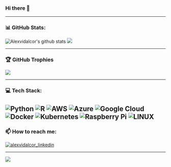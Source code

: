 ### Hi there 👋

---

### 📊 GitHub Stats:

![Alexvidalcor's github stats](https://github-readme-stats.vercel.app/api?username=alexvidalcor&theme=midnight-purple&show_icons=true)
![](https://github-readme-streak-stats.herokuapp.com/?user=alexvidalcor&theme=midnight-purple&hide_border=false)

---

### 🏆 GitHub Trophies
![](https://github-profile-trophy.vercel.app/?username=alexvidalcor&theme=tokyonight&no-frame=false&no-bg=false&margin-w=4&title=MultiLanguage,Commits,PullRequest,Repositories,Followers,Stars)

---

### 💻 Tech Stack:
![Python](https://img.shields.io/badge/Python-%23FF9900.svg?style=for-the-badge&logo=python&logoColor=white)
![R](https://img.shields.io/badge/R-%23FF9900.svg?style=for-the-badge&logo=r&logoColor=white)
![AWS](https://img.shields.io/badge/AWS-%23FF9900.svg?style=for-the-badge&logo=amazon-aws&logoColor=white)
![Azure](https://img.shields.io/badge/azure-%230072C6.svg?style=for-the-badge&logo=azure-devops&logoColor=white)
![Google Cloud](https://img.shields.io/badge/Google%20Cloud-%234285F4.svg?style=for-the-badge&logo=google-cloud&logoColor=white)
![Docker](https://img.shields.io/badge/docker-%230db7ed.svg?style=for-the-badge&logo=docker&logoColor=white)
![Kubernetes](https://img.shields.io/badge/kubernetes-%23326ce5.svg?style=for-the-badge&logo=kubernetes&logoColor=white)
![Raspberry Pi](https://img.shields.io/badge/-RaspberryPi-C51A4A?style=for-the-badge&logo=Raspberry-Pi)
![LINUX](https://img.shields.io/badge/Linux-FCC624?style=for-the-badge&logo=linux&logoColor=black) 
---

### 📫 How to reach me:

<p align="center">

<a href="https://www.linkedin.com/in/alejandrovidalcortes/" target="blank"><img align="center" src="https://img.shields.io/badge/-LinkedIn-039BE5?style=for-the-badge&logo=Linkedin&logoColor=white&link=https://www.linkedin.com/in/alejandrovidalcortes/" alt="alexvidalcor_linkedin"/></a>

---

[![](https://visitcount.itsvg.in/api?id=Alexvidalcor&label=Profile%20Views&color=7&icon=5&pretty=true)](https://visitcount.itsvg.in)

<!-- Thanks to GPRM ( https://gprm.itsvg.in ) -->
